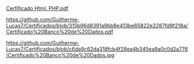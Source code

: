[Cerfificado Html. PHP.pdf
](https://github.com/Guilherme-Lucas7/Certificados/blob/184c06a48df27411d8d0dde4f9a1cacf358b121e/Cerfificado%20Html.%20PHP.pdf)


https://github.com/Guilherme-Lucas7/Certificados/blob/315b96d8391a9bb8e413be65822e2287fd8f218a/Certificado%20Banco%20de%20Dados.pdf


https://github.com/Guilherme-Lucas7/Certificados/blob/c6da9c62da318fcb4f28ea4b345ea9a0c0d2a776/Certificado%20Banco%20de%20Dados.jpg
